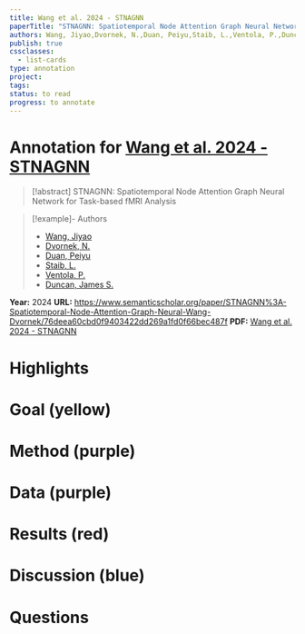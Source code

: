 ```yaml
---
title: Wang et al. 2024 - STNAGNN
paperTitle: "STNAGNN: Spatiotemporal Node Attention Graph Neural Network for Task-based fMRI Analysis"
authors: Wang, Jiyao,Dvornek, N.,Duan, Peiyu,Staib, L.,Ventola, P.,Duncan, James S.
publish: true
cssclasses:
  - list-cards
type: annotation
project:
tags:
status: to read
progress: to annotate
---
```

# Annotation for [Wang et al. 2024 - STNAGNN](Papers/References/Wang%20et%20al.%202024%20-%20STNAGNN)

> [!abstract] STNAGNN: Spatiotemporal Node Attention Graph Neural Network for Task-based fMRI Analysis

> [!example]- Authors
> - [Wang, Jiyao](Wang%2C%20Jiyao)
> - [Dvornek, N.](Dvornek%2C%20N.)
> - [Duan, Peiyu](Duan%2C%20Peiyu)
> - [Staib, L.](Staib%2C%20L.)
> - [Ventola, P.](Ventola%2C%20P.)
> - [Duncan, James S.](Duncan%2C%20James%20S.)

**Year:** 2024
**URL:** https://www.semanticscholar.org/paper/STNAGNN%3A-Spatiotemporal-Node-Attention-Graph-Neural-Wang-Dvornek/76deea60cbd0f9403422dd269a1fd0f66bec487f
**PDF:** [Wang et al. 2024 - STNAGNN](Papers/PDFs/Wang%20et%20al.%202024%20-%20STNAGNN%20Spatiotemporal%20Node%20Attention%20Graph%20Neural%20Network%20for%20Task-based%20fMRI%20Analysis.pdf)

# Highlights


# Goal (yellow)


# Method (purple)


# Data (purple)


# Results (red)


# Discussion (blue)


# Questions

